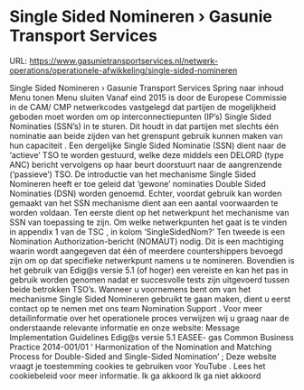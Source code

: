 # Single Sided Nomineren › Gasunie Transport Services

URL: https://www.gasunietransportservices.nl/netwerk-operations/operationele-afwikkeling/single-sided-nomineren

Single Sided Nomineren › Gasunie Transport Services
Spring naar inhoud
Menu tonen
Menu sluiten
Vanaf eind 2015 is door de Europese Commissie in de CAM/
CMP
netwerkcodes vastgelegd dat partijen de mogelijkheid geboden moet worden om op interconnectiepunten (IP’s) Single Sided Nominaties (SSN’s) in te sturen.
Dit houdt in dat partijen met slechts één
nominatie
aan beide zijden van het grenspunt gebruik kunnen maken van hun
capaciteit
. Een dergelijke Single Sided
Nominatie
(SSN) dient naar de ‘actieve’ TSO te worden gestuurd, welke deze middels een DELORD (type ANC) bericht vervolgens op haar beurt doorstuurt naar de aangrenzende (‘passieve’) TSO.
De introductie van het mechanisme Single Sided Nomineren heeft er toe geleid dat ‘gewone’ nominaties Double Sided Nominaties (DSN) worden genoemd.
Echter, voordat gebruik kan worden gemaakt van het SSN mechanisme dient aan een aantal voorwaarden te worden voldaan. Ten eerste dient op het netwerkpunt het mechanisme van SSN van toepassing te zijn. Om welke netwerkpunten het gaat is te vinden in appendix 1 van de
TSC
, in kolom ‘SingleSidedNom?’ Ten tweede is een Nomination Authorization-bericht (NOMAUT) nodig. Dit is een machtiging waarin wordt aangegeven dat één of meerdere countershippers bevoegd zijn om op dat specifieke netwerkpunt namens u te nomineren. Bovendien is het gebruik van Edig@s versie 5.1 (of hoger) een vereiste en kan het pas in gebruik worden genomen nadat er succesvolle tests zijn uitgevoerd tussen beide betrokken TSO’s.
Wanneer u voornemens bent om van het mechanisme Single Sided Nomineren gebruikt te gaan maken, dient u eerst contact op te nemen met ons team
Nomination Support
.
Voor meer detailinformatie over het operationele proces verwijzen wij u graag naar de onderstaande relevante informatie en onze website:
Message Implementation Guidelines Edig@s versie 5.1
EASEE-
gas
Common Business Practice 2014-001/01 ‘
Harmonization of the Nomination and Matching Process for Double-Sided and Single-Sided Nomination’
;
Deze website vraagt je toestemming cookies te gebruiken voor
YouTube
. Lees het
cookiebeleid
voor meer informatie.
Ik ga akkoord
Ik ga niet akkoord